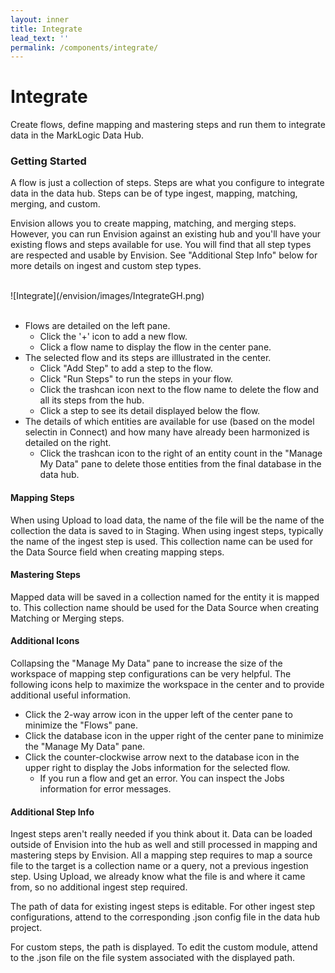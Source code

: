 ```yaml
---
layout: inner
title: Integrate
lead_text: ''
permalink: /components/integrate/
---
```


# Integrate

Create flows, define mapping and mastering steps and run them to integrate data in the MarkLogic Data Hub.

### Getting Started
A flow is just a collection of steps. Steps are what you configure to integrate data in the data hub.  Steps can be of type ingest, mapping, matching, merging, and custom.

Envision allows you to create mapping, matching, and merging steps. However, you can run Envision against an existing hub and you'll have your existing flows and steps available for use. You will find that all step types are respected and usable by Envision. See "Additional Step Info" below for more details on ingest and custom step types.

<br> 
![Integrate](/envision/images/IntegrateGH.png)
<br><br>

* Flows are detailed on the left pane.  
	* Click the '+' icon to add a new flow.
	* Click a flow name to display the flow in the center pane.
* The selected flow and its steps are illlustrated in the center.
	* Click "Add Step" to add a step to the flow.
	* Click "Run Steps" to run the steps in your flow.
	* Click the trashcan icon next to the flow name to delete the flow and all its steps from the hub.
	* Click a step to see its detail displayed below the flow.
* The details of which entities are available for use (based on the model selectin in Connect) and how many have already been harmonized is detailed on the right. 
	* Click the trashcan icon to the right of an entity count in the "Manage My Data" pane to delete those entities from the final database in the data hub.

#### Mapping Steps
When using Upload to load data, the name of the file will be the name of the collection the data is saved to in Staging.  When using ingest steps, typically the name of the ingest step is used. This collection name can be used for the Data Source field when creating mapping steps.

#### Mastering Steps
Mapped data will be saved in a collection named for the entity it is mapped to. This collection name should be used for the Data Source when creating Matching or Merging steps.

#### Additional Icons
Collapsing the "Manage My Data" pane to increase the size of the workspace of mapping step configurations can be very helpful. The following icons help to maximize the workspace in the center and to provide additional useful information.

* Click the 2-way arrow icon in the upper left of the center pane to minimize the "Flows" pane.
* Click the database icon in the upper right of the center pane to minimize the "Manage My Data" pane.
* Click the counter-clockwise arrow next to the database icon in the upper right to display the Jobs information for the selected flow.
	* If you run a flow and get an error. You can inspect the Jobs information for error messages.

#### Additional Step Info
Ingest steps aren't really needed if you think about it. Data can be loaded outside of Envision into the hub as well and still processed in mapping and mastering steps by Envision.  All a mapping step requires to map a source file to the target is a collection name or a query, not a previous ingestion step. Using Upload, we already know what the file is and where it came from, so no additional ingest step required.

The path of data for existing ingest steps is editable. For other ingest step configurations, attend to the corresponding .json config file in the data hub project.

For custom steps, the path is displayed.  To edit the custom module, attend to the .json file on the file system associated with the displayed path.

